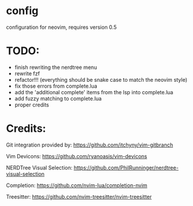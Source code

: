 # config
configuration for neovim, requires version 0.5

# TODO:
- finish rewriting the nerdtree menu
- rewrite fzf
- refactor!!! (everything should be snake case to match the neovim style)
- fix those errors from complete.lua
- add the 'additional complete' items from the lsp into complete.lua
- add fuzzy matching to complete.lua
- proper credits

# Credits:
Git integration provided by:
https://github.com/itchyny/vim-gitbranch

Vim Devicons:
https://github.com/ryanoasis/vim-devicons

NERDTree Visual Selection:
https://github.com/PhilRunninger/nerdtree-visual-selection

Completion:
https://github.com/nvim-lua/completion-nvim

Treesitter:
https://github.com/nvim-treesitter/nvim-treesitter

